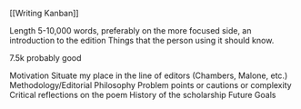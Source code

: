 [[Writing Kanban]]

Length 5-10,000 words, preferably on the more focused side, an introduction to the edition
Things that the person using it should know.

7.5k probably good

Motivation
Situate my place in the line of editors (Chambers, Malone, etc.)
Methodology/Editorial Philosophy
Problem points or cautions or complexity
Critical reflections on the poem
History of the scholarship
Future Goals